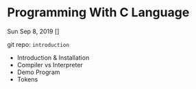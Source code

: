 # Programming With C Language

Sun Sep 8, 2019 []

git repo: `introduction`

- Introduction & Installation
- Compiler vs Interpreter
- Demo Program
- Tokens
